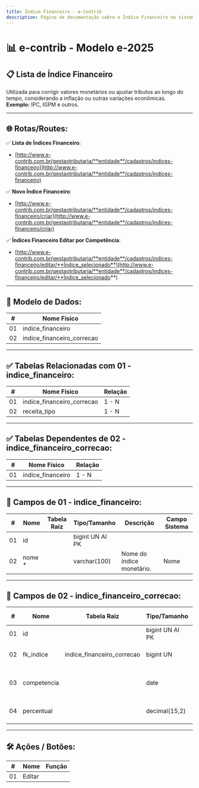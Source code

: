 ```yaml
---
title: Índice Financeiro - e-Contrib
description: Página de documentação sobre o Índice Financeiro no sistema e-Contrib.
---
```


# 📊 e-contrib - Modelo e-2025






## 📋 Lista de Índice Financeiro  
Utilizada para corrigir valores monetários ou ajustar tributos ao longo do tempo, considerando a inflação ou outras variações econômicas.  
**Exemplo:** IPC, IGPM e outros.

---

## 🌐 Rotas/Routes:
✅ **Lista de Índices Financeiro**:  
- [http://www.e-contrib.com.br/gestaotributaria/**entidade**/cadastros/indices-financeiro](http://www.e-contrib.com.br/gestaotributaria/**entidade**/cadastros/indices-financeiro)

✅ **Novo Índice Financeiro**:  
- [http://www.e-contrib.com.br/gestaotributaria/**entidade**/cadastros/indices-financeiro/criar](http://www.e-contrib.com.br/gestaotributaria/**entidade**/cadastros/indices-financeiro/criar)

✅ **Índices Financeiro Editar por Competência**:  
- [http://www.e-contrib.com.br/gestaotributaria/**entidade**/cadastros/indices-financeiro/editar/**Índice_selecionado**](http://www.e-contrib.com.br/gestaotributaria/**entidade**/cadastros/indices-financeiro/editar/**Índice_selecionado**)

---

## 🎲 Modelo de Dados:
| **#** | **Nome Físico**             |
|-------|------------------------------|
| 01    | indice_financeiro            |
| 02    | indice_financeiro_correcao   |

---

## ✅ Tabelas Relacionadas com 01 - indice_financeiro:
| **#** | **Nome Físico**             | **Relação** |
|-------|------------------------------|-------------|
| 01    | indice_financeiro_correcao   | 1 - N       |
| 02    | receita_tipo                 | 1 - N       |

---

## ✅ Tabelas Dependentes de 02 - indice_financeiro_correcao:
| **#** | **Nome Físico**             | **Relação** |
|-------|------------------------------|-------------|
| 01    | indice_financeiro            | 1 - N       |

---

## 🔢 Campos de 01 - indice_financeiro:
| **#** | **Nome**                     | **Tabela Raiz** | **Tipo/Tamanho**        | **Descrição**                                | **Campo Sistema** |
|-------|------------------------------|-----------------|-------------------------|----------------------------------------------|-------------------|
| 01    | id                           |                 | bigint UN AI PK         |                                              |                   |
| 02    | nome *                       |                 | varchar(100)            | Nome do índice monetário.                    | Nome              |

---

## 🔢 Campos de 02 - indice_financeiro_correcao:
| **#** | **Nome**                     | **Tabela Raiz**          | **Tipo/Tamanho**        | **Descrição**                                | **Campo Sistema** |
|-------|------------------------------|--------------------------|-------------------------|----------------------------------------------|-------------------|
| 01    | id                           |                          | bigint UN AI PK         |                                              |                   |
| 02    | fk_indice                    | indice_financeiro_correcao | bigint UN               | Código *"id"* da tabela de indice_financeiro |                   |
| 03    | competencia                  |                          | date                    | Data de competência do ajuste da inflação.   | Ano               |
| 04    | percentual                   |                          | decimal(15,2)           | Cadastro do indicador da inflação.           | IPCA ACUMULADO %  |

---

## 🛠️ Ações / Botões:
| **#** | **Nome**                     | **Função** |
|-------|------------------------------|------------|
| 01    | Editar                       |            |

